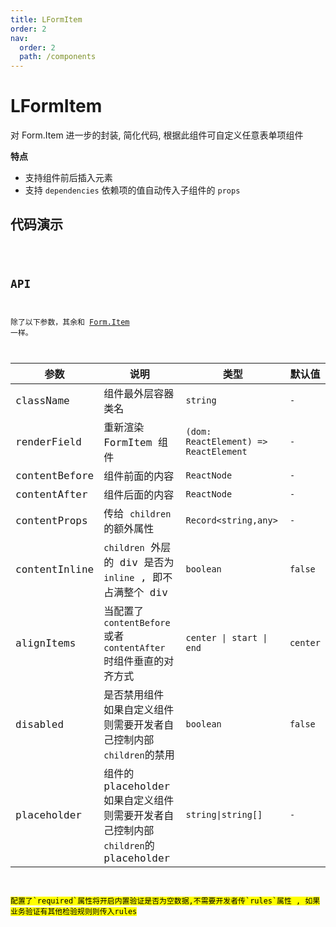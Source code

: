 ```yaml
---
title: LFormItem
order: 2
nav:
  order: 2
  path: /components
---
```


# LFormItem

对 Form.Item 进一步的封装, 简化代码, 根据此组件可自定义任意表单项组件

**特点**

- 支持组件前后插入元素
- 支持 `dependencies` 依赖项的值自动传入子组件的 `props`

## 代码演示

<!-- <code src='./demos/Demo1.tsx'> -->
<code src='./demos/Demo2.tsx'>

## API

除了以下参数，其余和 [Form.Item](https://4x.ant.design/components/form-cn/#Form.Item) 一样。

| 参数 | 说明 | 类型 | 默认值 |
| --- | --- | --- | --- |
| className | 组件最外层容器类名 | `string` | `-` |
| renderField | 重新渲染 FormItem 组件 | `(dom: ReactElement) => ReactElement` | `-` |
| contentBefore | 组件前面的内容 | `ReactNode` | `-` |
| contentAfter | 组件后面的内容 | `ReactNode` | `-` |
| contentProps | 传给 `children` 的额外属性 | `Record<string,any>` | `-` |
| contentInline | `children` 外层的 div 是否为 `inline` , 即不占满整个 div | `boolean` | `false` |
| alignItems | 当配置了 `contentBefore` 或者 `contentAfter` 时组件垂直的对齐方式 | `center \| start \| end` | `center` |
| disabled | 是否禁用组件<br>如果自定义组件 则需要开发者自己控制内部`children`的禁用 | `boolean` | `false` |
| placeholder | 组件的 placeholder<br>如果自定义组件 则需要开发者自己控制内部`children`的 placeholder | `string\|string[]` | `-` |

<mark>
配置了`required`属性将开启内置验证是否为空数据,不需要开发者传`rules`属性 , 如果业务验证有其他检验规则则传入rules
</mark>
